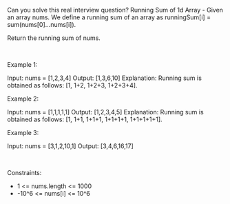 Can you solve this real interview question? Running Sum of 1d Array - Given an array nums. We define a running sum of an array as runningSum[i] = sum(nums[0]…nums[i]).

Return the running sum of nums.

 

Example 1:


Input: nums = [1,2,3,4]
Output: [1,3,6,10]
Explanation: Running sum is obtained as follows: [1, 1+2, 1+2+3, 1+2+3+4].

Example 2:


Input: nums = [1,1,1,1,1]
Output: [1,2,3,4,5]
Explanation: Running sum is obtained as follows: [1, 1+1, 1+1+1, 1+1+1+1, 1+1+1+1+1].

Example 3:


Input: nums = [3,1,2,10,1]
Output: [3,4,6,16,17]


 

Constraints:

 * 1 <= nums.length <= 1000
 * -10^6 <= nums[i] <= 10^6